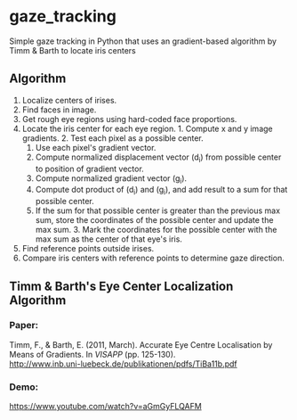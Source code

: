 # gaze_tracking
Simple gaze tracking in Python that uses an gradient-based algorithm by Timm & Barth to locate iris centers

## Algorithm
1. Localize centers of irises.
  1. Find faces in image.
  2. Get rough eye regions using hard-coded face proportions.
  3. Locate the iris center for each eye region.
    1. Compute x and y image gradients.
    2. Test each pixel as a possible center.
      1. Use each pixel's gradient vector.
        1. Compute normalized displacement vector (d<sub>i</sub>) from possible center to position of gradient vector.
        2. Compute normalized gradient vector (g<sub>i</sub>).
        3. Compute dot product of (d<sub>i</sub>) and (g<sub>i</sub>), and add result to a sum for that possible center.
      2. If the sum for that possible center is greater than the previous max sum, store the coordinates of the possible center and update the max sum.
    3. Mark the coordinates for the possible center with the max sum as the center of that eye's iris.
2. Find reference points outside irises.
3. Compare iris centers with reference points to determine gaze direction.

## Timm & Barth's Eye Center Localization Algorithm
### Paper:  
Timm, F., & Barth, E. (2011, March). Accurate Eye Centre Localisation by Means of Gradients. In *VISAPP* (pp. 125-130).  
http://www.inb.uni-luebeck.de/publikationen/pdfs/TiBa11b.pdf  
### Demo:	
https://www.youtube.com/watch?v=aGmGyFLQAFM
